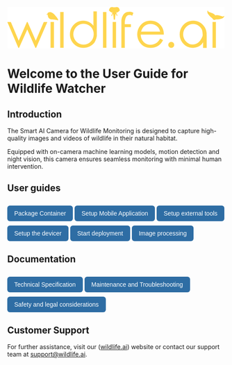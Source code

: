![Alt text](images/wildlife-ai-logo.png)

# Welcome to the User Guide for Wildlife Watcher

## Introduction

The Smart AI Camera for Wildlife Monitoring is designed to capture high-quality images and videos of wildlife in their natural habitat.  

Equipped with on-camera machine learning models, motion detection and night vision, this camera ensures seamless monitoring with minimal human intervention.

## User guides

<style>
.button-nav {
  display: inline-block;
  padding: 10px 16px;
  background-color: #2e6da4;
  color: white;
  text-decoration: none;
  border-radius: 6px;
  font-family: sans-serif;
  margin-top: 10px;
}
</style>

<p>
  <a href="pages/md/wildlife_watcher_user_guide_package_container" class="button-nav">Package Container</a>
  <a href="pages/md/wildlife_watcher_user_guide_setup_mobile_app" class="button-nav">Setup Mobile Application</a>
  <a href="pages/md/wildlife_watcher_user_guide_setup_extenal_tool" class="button-nav">Setup external tools</a>
  <a href="pages/md/wildlife_watcher_user_guide_setup_the_device" class="button-nav">Setup the devicer</a>
  <a href="pages/md/wildlife_watcher_user_guide_start_a_deployment" class="button-nav">Start deployment</a>
  <a href="pages/md/wildlife_watcher_user_guide_image_processing" class="button-nav">Image processing</a>
</p>

## Documentation

<p>
  <a href="misc/device_spec.md" class="button-nav">Technical Specification</a>
  <a href="misc/maintenance.md" class="button-nav">Maintenance and Troubleshooting</a>
  <a href="misc/safety_legal.md" class="button-nav">Safety and legal considerations</a>
</p>

## Customer Support

For further assistance, visit our ([wildlife.ai](https://wildlife.ai/)) website or contact our support team at <support@wildlife.ai>.

